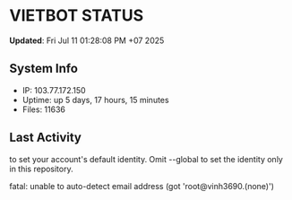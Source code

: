 # VIETBOT STATUS
**Updated**: Fri Jul 11 01:28:08 PM +07 2025

## System Info
- IP: 103.77.172.150
- Uptime: up 5 days, 17 hours, 15 minutes
- Files: 11636

## Last Activity

to set your account's default identity.
Omit --global to set the identity only in this repository.

fatal: unable to auto-detect email address (got 'root@vinh3690.(none)')

